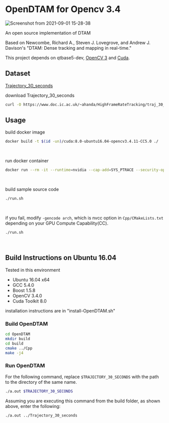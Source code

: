 OpenDTAM for Opencv 3.4
========
![Screenshot from 2021-09-01 15-28-38](https://user-images.githubusercontent.com/51239551/131765721-0d786baf-b8d5-4b63-a0e8-729849f0d713.png)


An open source implementation of DTAM

Based on Newcombe, Richard A., Steven J. Lovegrove, and Andrew J. Davison's "DTAM: Dense tracking and mapping in real-time."

This project depends on qtbase5-dev, [OpenCV 3](https://github.com/Itseez/opencv "OpenCV") and [Cuda](https://developer.nvidia.com/cuda-downloads "Cuda").

## Dataset
[Trajectory_30_seconds
](https://www.doc.ic.ac.uk/~ahanda/HighFrameRateTracking/)

download Trajectory_30_seconds
```bash
curl -O https://www.doc.ic.ac.uk/~ahanda/HighFrameRateTracking/traj_30_seconds.tgz

```


## Usage
build docker image
```bash
docker build -t $(id -un)/cuda:8.0-ubuntu16.04-opencv3.4.11-CC5.0 ./
```
<br>

run docker container
```bash
docker run --rm -it --runtime=nvidia --cap-add=SYS_PTRACE --security-opt="seccomp=unconfined" -v $HOME/coding/:/opt -e CUDA_DEBUGGER_SOFTWARE_PREEMPTION=1 -e DISPLAY=$DISPLAY -v /tmp/.X11-unix:/tmp/.X11-unix -e NVIDIA_DRIVER_CAPABILITIES=compute,utility,graphics rin/cuda:8.0-ubuntu16.04-opencv3.4.11-CC5.0
```
<br>

build sample source code
```bash
./run.sh
```
<br>

if you fail, modify `-gencode arch`, which is nvcc option in `Cpp/CMakeLists.txt` depending on your GPU Compute Capability(CC).
```bash
./run.sh
```
<br>


## Build Instructions on Ubuntu 16.04

Tested in this environment

* Ubuntu 16.04 x64
* GCC 5.4.0
* Boost 1.5.8
* OpenCV 3.4.0
* Cuda Toolkit 8.0

installation instructions are in "install-OpenDTAM.sh"

### Build OpenDTAM
```bash
cd OpenDTAM
mkdir build
cd build
cmake ../Cpp
make -j4
````

### Run OpenDTAM
For the following command, replace `$TRAJECTORY_30_SECONDS` with the path to the directory of the same name.
```bash
./a.out $TRAJECTORY_30_SECONDS
```
Assuming you are executing this command from the build folder, as shown above, enter the following:
```bash
./a.out ../Trajectory_30_seconds
```
